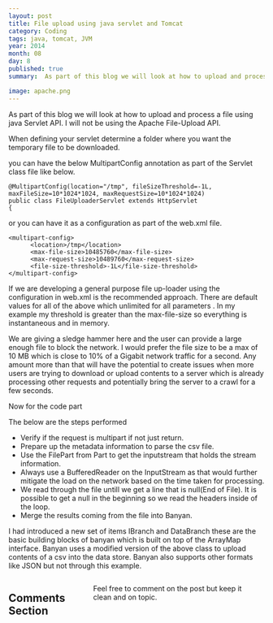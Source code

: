 ```yaml
---
layout: post
title: File upload using java servlet and Tomcat
category: Coding
tags: java, tomcat, JVM
year: 2014
month: 08
day: 8
published: true
summary:  As part of this blog we will look at how to upload and process a file using java Servlet API. I will not be using the Apache File-Upload API.

image: apache.png
---
```

As part of this blog we will look at how to upload and process a file using java Servlet API.
I will not be using the Apache File-Upload API.

When  defining your servlet determine a folder where you want the temporary file to be downloaded.

you can have the below MultipartConfig annotation as part of the Servlet class file like below.

```
@MultipartConfig(location="/tmp", fileSizeThreshold=-1L, maxFileSize=10*1024*1024, maxRequestSize=10*1024*1024)
public class FileUploaderServlet extends HttpServlet
{
```
or you can have it as a configuration as part of the web.xml file. 

```
<multipart-config>
      <location>/tmp</location>
      <max-file-size>10485760</max-file-size>
      <max-request-size>10489760</max-request-size>
      <file-size-threshold>-1L</file-size-threshold>
</multipart-config>
```

If we are developing a general purpose file up-loader using the configuration in web.xml is the recommended approach. There are default values for all of the above which unlimited for all parameters . In my example my threshold is greater than the max-file-size so everything is instantaneous and in memory.

We are giving a sledge hammer here and the user can provide a large enough file to block the network. I would prefer the file size to be a max of 10 MB which is close to 10% of a Gigabit network traffic for a second. Any amount more than that will have the potential to create issues when more users are trying to download or upload contents to a server which is already processing other requests and potentially bring the server to a crawl for a few seconds.

Now for the code part 

<script src="https://gist.github.com/vallur/1ce92f3df5347ae2907a.js"></script>

The below are the steps performed

* Verify if the request is multipart if not just return.
* Prepare up the metadata information to parse the csv file.
* Use the FilePart from Part to get the inputstream that holds the stream information.
* Always use a BufferedReader on the InputStream as that would further mitigate the load on the network based on the time taken for processing.
* We read through the file untill we get a line that is null(End of File). It is possible to get a null in the beginning so we read the headers inside of the loop.
* Merge the results coming from the file into Banyan.

I had introduced a new set of items IBranch and DataBranch these are the basic building blocks of banyan which is built on top of the ArrayMap interface. Banyan uses a modified version of the above class to upload contents of a csv into the data store. Banyan also supports other formats like JSON but not through this example.

<div class="row">	
    <div class="span9 columns">    
		<h2>Comments Section</h2>
	    <p>Feel free to comment on the post but keep it clean and on topic.</p>	
		<div id="disqus_thread"></div>
		<script type="text/javascript">
			/* * * CONFIGURATION VARIABLES: EDIT BEFORE PASTING INTO YOUR WEBPAGE * * */
			var disqus_shortname = 'vallur'; // required: replace example with your forum shortname
			var disqus_identifier = '{{ page.url }}';
			var disqus_url = 'http://vallur.github.io{{ page.url }}';
			
			/* * * DON'T EDIT BELOW THIS LINE * * */
			(function() {
				var dsq = document.createElement('script'); dsq.type = 'text/javascript'; dsq.async = true;
				dsq.src = 'http://' + disqus_shortname + '.disqus.com/embed.js';
				(document.getElementsByTagName('head')[0] || document.getElementsByTagName('body')[0]).appendChild(dsq);
			})();
		</script>
		<noscript>Please enable JavaScript to view the <a href="http://disqus.com/?ref_noscript">comments powered by Disqus.</a></noscript>
		<a href="http://disqus.com" class="dsq-brlink">blog comments powered by <span class="logo-disqus">Disqus</span></a>
	</div>
</div>

<!-- Twitter -->
<script>!function(d,s,id){var js,fjs=d.getElementsByTagName(s)[0];if(!d.getElementById(id)){js=d.createElement(s);js.id=id;js.src="//platform.twitter.com/widgets.js";fjs.parentNode.insertBefore(js,fjs);}}(document,"script","twitter-wjs");</script>

<!-- Google + -->
<script type="text/javascript">
  (function() {
    var po = document.createElement('script'); po.type = 'text/javascript'; po.async = true;
    po.src = 'https://apis.google.com/js/plusone.js';
    var s = document.getElementsByTagName('script')[0]; s.parentNode.insertBefore(po, s);
  })();
</script>
